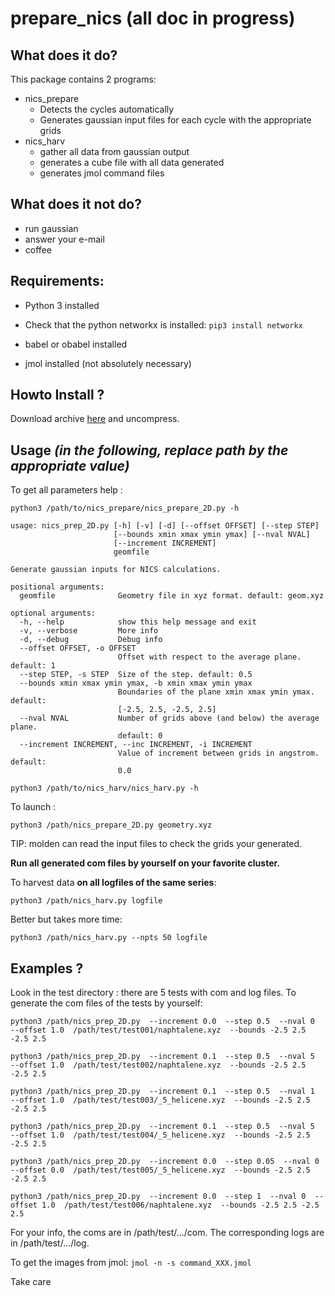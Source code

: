 
# prepare_nics (all doc in progress)

## What does it do?
This package contains 2 programs:

- nics_prepare
	- Detects the cycles automatically
	- Generates gaussian input files for each cycle with the appropriate grids
- nics_harv
	- gather all data from gaussian output
	- generates a cube file with all data generated
	- generates jmol command files
	
## What does it not do?
- run gaussian
- answer your e-mail
- coffee

## Requirements:
- Python 3 installed
- Check that the python networkx is installed:
`pip3 install networkx`

- babel or obabel installed
- jmol installed (not absolutely necessary)

## Howto Install ?
Download archive [here](https://github.com/ycarissan/prepare_nics/archive/v0.3.tar.gz)
and uncompress.

## Usage _(in the following, replace path by the appropriate value)_
To get all parameters help :

`python3 /path/to/nics_prepare/nics_prepare_2D.py -h`
```
usage: nics_prep_2D.py [-h] [-v] [-d] [--offset OFFSET] [--step STEP]
                       [--bounds xmin xmax ymin ymax] [--nval NVAL]
                       [--increment INCREMENT]
                       geomfile

Generate gaussian inputs for NICS calculations.

positional arguments:
  geomfile              Geometry file in xyz format. default: geom.xyz

optional arguments:
  -h, --help            show this help message and exit
  -v, --verbose         More info
  -d, --debug           Debug info
  --offset OFFSET, -o OFFSET
                        Offset with respect to the average plane. default: 1
  --step STEP, -s STEP  Size of the step. default: 0.5
  --bounds xmin xmax ymin ymax, -b xmin xmax ymin ymax
                        Boundaries of the plane xmin xmax ymin ymax. default:
                        [-2.5, 2.5, -2.5, 2.5]
  --nval NVAL           Number of grids above (and below) the average plane.
                        default: 0
  --increment INCREMENT, --inc INCREMENT, -i INCREMENT
                        Value of increment between grids in angstrom. default:
                        0.0
```

`python3 /path/to/nics_harv/nics_harv.py -h`


To launch :

`python3 /path/nics_prepare_2D.py geometry.xyz`

TIP: molden can read the input files to check the grids your generated.

__Run all generated com files by yourself on your favorite cluster.__

To harvest data __on all logfiles of the same series__:

`python3 /path/nics_harv.py logfile`

Better but takes more time:

`python3 /path/nics_harv.py --npts 50 logfile`


## Examples ?
Look in the test directory : there are 5 tests with com and log files.
To generate the com files of the tests by yourself:

`python3 /path/nics_prep_2D.py  --increment 0.0  --step 0.5  --nval 0  --offset 1.0  /path/test/test001/naphtalene.xyz  --bounds -2.5 2.5 -2.5 2.5`

`python3 /path/nics_prep_2D.py  --increment 0.1  --step 0.5  --nval 5  --offset 1.0  /path/test/test002/naphtalene.xyz  --bounds -2.5 2.5 -2.5 2.5`

`python3 /path/nics_prep_2D.py  --increment 0.1  --step 0.5  --nval 1  --offset 1.0  /path/test/test003/_5_helicene.xyz  --bounds -2.5 2.5 -2.5 2.5`

`python3 /path/nics_prep_2D.py  --increment 0.1  --step 0.5  --nval 5  --offset 1.0  /path/test/test004/_5_helicene.xyz  --bounds -2.5 2.5 -2.5 2.5`

`python3 /path/nics_prep_2D.py  --increment 0.0  --step 0.05  --nval 0  --offset 0.0  /path/test/test005/_5_helicene.xyz  --bounds -2.5 2.5 -2.5 2.5`

`python3 /path/nics_prep_2D.py  --increment 0.0  --step 1  --nval 0  --offset 1.0  /path/test/test006/naphtalene.xyz  --bounds -2.5 2.5 -2.5 2.5`


For your info, the coms are in /path/test/.../com.
The corresponding logs are in /path/test/.../log.

To get the images from jmol:
`jmol -n -s command_XXX.jmol`

Take care
